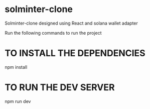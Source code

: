 # solminter-clone
Solminter-clone designed using React and solana wallet adapter

Run the following commands to run the project

# TO INSTALL THE DEPENDENCIES
npm install

# TO RUN THE DEV SERVER
npm run dev
